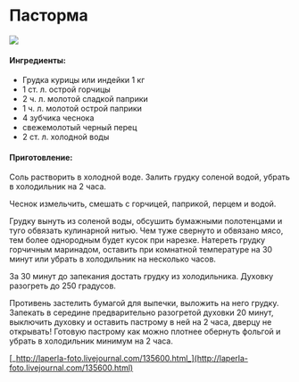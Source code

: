 # Пасторма

![](https://s-media-cache-ak0.pinimg.com/564x/c2/0b/4e/c20b4e5a8919d7036a014bba4e6bdef5.jpg)

#### Ингредиенты:

* Грудка курицы или индейки 1 кг
* 1 ст. л. острой горчицы
* 2 ч. л. молотой сладкой паприки
* 1 ч. л. молотой острой паприки
* 4 зубчика чеснока
* свежемолотый черный перец
* 2 ст. л. холодной воды

#### Приготовление:

Соль растворить в холодной воде. Залить грудку соленой водой, убрать в холодильник на 2 часа.

Чеснок измельчить, смешать с горчицей, паприкой, перцем и водой.

Грудку вынуть из соленой воды, обсушить бумажными полотенцами и туго обвязать кулинарной нитью. Чем туже свернуто и обвязано мясо, тем более однородным будет кусок при нарезке. Натереть грудку горчичным маринадом, оставить при комнатной температуре на 30 минут или убрать в холодильник на несколько часов.

За 30 минут до запекания достать грудку из холодильника. Духовку разогреть до 250 градусов.

Противень застелить бумагой для выпечки, выложить на него грудку. Запекать в середине предварительно разогретой духовки 20 минут, выключить духовку и оставить пастрому в ней на 2 часа, дверцу не открывать! Готовую пастрому как можно плотнее обернуть фольгой и убрать в холодильник минимум на 2 часа.

[_http://laperla-foto.livejournal.com/135600.html_](http://laperla-foto.livejournal.com/135600.html)

